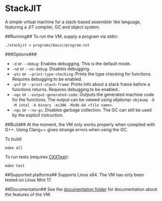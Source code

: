 StackJIT
========
A simple virtual machine for a stack-based assembler like language, featuring a JIT compiler, GC and object system.

##Running##
To run the VM, supply a program via stdin:
```
./stackjit < programs/basic/program.txt
```

###Options###
* `-d` or `--debug`: Enables debugging. This is the default mode.
* `-nd` or `--no-debug`: Disables debugging.
* `-ptc` or `--print-type-checking`: Prints the type checking for functions. Requires debugging to be enabled.
* `-psf` or `--print-stack-frame`: Prints info about a stack frame before a functions returns. Requires debugging to be enabled..
* `-ogc` or `--output-generated-code`: Outputs the generated machine code for the functions. The output can be viewed using _objdump_: `objdump -D -M intel -b binary -mi386 -Mx86-64 <file name>`.
* `-ngc` or `--no-gc`: Disables garbage collection. The GC can still be used by the explicit instruction.

##Build##
At the moment, the VM only works properly when compiled with G++. Using Clang++ gives strange errors when using the GC.

To build:
```
make all
```
To run tests (requires [CXXTest](http://cxxtest.com/)):
```
make test
```

##Supported platforms##
Supports Linux x64. The VM has only been tested on Linux Mint 17.

##Documentation##
See the [documentation folder](https://github.com/svenslaggare/StackJIT/tree/master/documentation) for documentation about the features of the VM.
